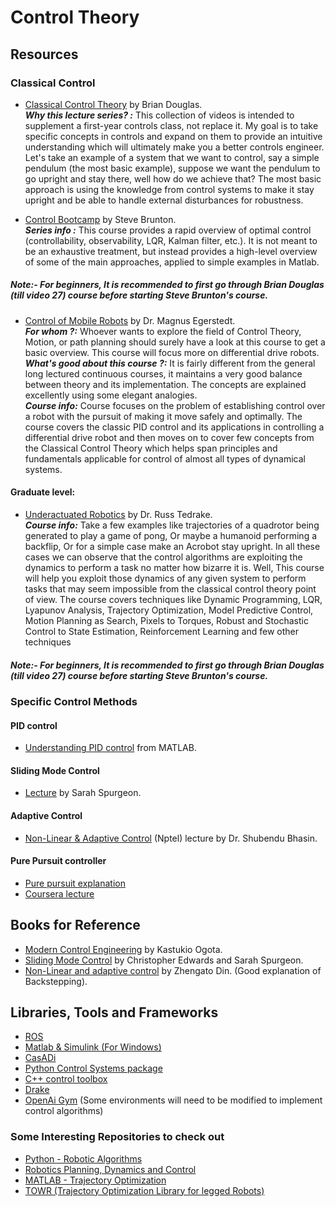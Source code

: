 # Control Theory

## Resources
### Classical Control
* [Classical Control Theory](https://www.youtube.com/watch?v=oBc_BHxw78s&list=PLUMWjy5jgHK1NC52DXXrriwihVrYZKqjk) by Brian Douglas.                  
  **_Why this lecture series? :_** 
This collection of videos is intended to supplement a first-year controls class, not replace it. My goal is to take specific concepts in controls and expand on them to provide an intuitive understanding which will ultimately make you a better controls engineer.
Let's take an example of a system that we want to control, say a simple pendulum (the most basic example), suppose we want the pendulum to go upright and stay there, well how do we achieve that? The most basic approach is using the knowledge from control systems to make it stay upright and be able to handle external disturbances for robustness.

* [Control Bootcamp](https://www.youtube.com/playlist?list=PLMrJAkhIeNNR20Mz-VpzgfQs5zrYi085m) by Steve Brunton.                                      
  **_Series info :_** This course provides a rapid overview of optimal control (controllability, observability, LQR, Kalman filter, etc.).  It is not meant to be an exhaustive treatment, but instead provides a high-level overview of some of the main approaches, applied to simple examples in Matlab.  
  
##### Note:- For beginners, It is recommended to first go through Brian Douglas (till video 27) course before starting Steve Brunton's course.


* [Control of Mobile Robots](https://www.coursera.org/learn/mobile-robot/home/welcome) by Dr. Magnus Egerstedt.                          
  **_For whom ?:_** Whoever wants to explore the field of Control Theory, Motion, or path planning should surely have a look at this course to get a basic overview. This course will focus more on differential drive robots.                                                                  
**_What's good about this course ?:_** It is fairly different from the general long lectured continuous courses, it maintains a very good balance between theory and its implementation. The concepts are explained excellently using some elegant analogies.                                                     
**_Course info:_** Course focuses on the problem of establishing control over a robot with the pursuit of making it move safely and optimally. The course covers the classic PID control and its applications in controlling a differential drive robot and then moves on to cover few concepts from the Classical Control Theory which helps span principles and fundamentals applicable for control of almost all types of dynamical systems.
 
 
#### Graduate level: 
* [Underactuated Robotics](http://underactuated.csail.mit.edu/Spring2020/) by Dr. Russ Tedrake.                                                      
**_Course info:_** Take a few examples like trajectories of a quadrotor being generated to play a game of pong, Or maybe a humanoid performing a backflip, Or for a simple case make an Acrobot stay upright. In all these cases we can observe that the control algorithms are exploiting the dynamics to perform a task no matter how bizarre it is. Well, This course will help you exploit those dynamics of any given system to perform tasks that may seem impossible from the classical control theory point of view. The course covers techniques like Dynamic Programming, LQR, Lyapunov Analysis, Trajectory Optimization, Model Predictive Control, Motion Planning as Search, Pixels to Torques, Robust and Stochastic Control to State Estimation, Reinforcement Learning and few other techniques

##### Note:- For beginners, It is recommended to first go through Brian Douglas (till video 27) course before starting Steve Brunton's course.


### Specific Control Methods
#### PID control
* [Understanding PID control](https://www.youtube.com/watch?v=wkfEZmsQqiA&list=PLn8PRpmsu08pQBgjxYFXSsODEF3Jqmm-y) from MATLAB.

#### Sliding Mode Control
* [Lecture](https://www.youtube.com/watch?v=v2CNRxG081w&list=PLJmxjP-2T4kthW4VjZn033DYF7Kp_ndt3) by Sarah Spurgeon.
 
#### Adaptive Control
* [Non-Linear & Adaptive Control](https://nptel.ac.in/courses/108/102/108102113/) (Nptel) lecture by Dr. Shubendu Bhasin.

#### Pure Pursuit controller
* [Pure pursuit explanation](https://www.ri.cmu.edu/pub_files/pub3/coulter_r_craig_1992_1/coulter_r_craig_1992_1.pdf)
* [Coursera lecture](https://www.coursera.org/lecture/intro-self-driving-cars/lesson-2-geometric-lateral-control-pure-pursuit-44N7x)


## Books for Reference
* [Modern Control Engineering](http://sharif.edu/~salarieh/Downloads/Modern%20Control%20Engineering%205th%20Edition.pdf) by Kastukio Ogota.
* [Sliding Mode Control](https://books.google.co.in/books?hl=en&lr=&id=8U1ZDwAAQBAJ&oi=fnd&pg=PP1&dq=sarah+spurgeon+sliding+mode+control&ots=IwTbn51TCr&sig=1jw8ajRiCB2PQLp1iY7kHT6bAsk#v=onepage&q=sarah%20spurgeon%he20sliding%20mode%20control&f=false) by Christopher Edwards and Sarah Spurgeon.
* [Non-Linear and adaptive control](https://books.google.co.in/books/about/Nonlinear_and_Adaptive_Control_Systems.html?id=fygdICP0g0kC&redir_esc=y) by Zhengato Din. (Good explanation of Backstepping).


## Libraries, Tools and Frameworks

* [ROS](https://www.ros.org/)
* [Matlab & Simulink (For Windows)](https://in.mathworks.com/)
* [CasADi](https://web.casadi.org/)
* [Python Control Systems package](https://python-control.readthedocs.io/en/0.8.3/)
* [C++ control toolbox](https://github.com/ethz-adrl/control-toolbox)
* [Drake](https://drake.mit.edu/)
* [OpenAi Gym](http://gym.openai.com/) (Some environments will need to be modified to implement control algorithms)


### Some Interesting Repositories to check out

* [Python - Robotic Algorithms](https://github.com/AtsushiSakai/PythonRobotics)
* [Robotics Planning, Dynamics and Control](https://github.com/YashBansod/Robotics-Planning-Dynamics-and-Control)
* [MATLAB - Trajectory Optimization](https://github.com/MatthewPeterKelly/OptimTraj)
* [TOWR (Trajectory Optimization Library for legged Robots)](https://github.com/ethz-adrl/towr)
